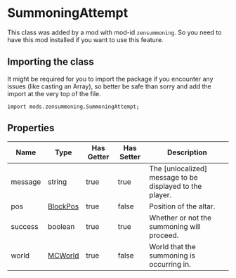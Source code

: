 # SummoningAttempt

This class was added by a mod with mod-id `zensummoning`. So you need to have this mod installed if you want to use this feature.

## Importing the class

It might be required for you to import the package if you encounter any issues (like casting an Array), so better be safe than sorry and add the import at the very top of the file.
```zenscript
import mods.zensummoning.SummoningAttempt;
```


## Properties

| Name | Type | Has Getter | Has Setter | Description |
|------|------|------------|------------|-------------|
| message | string | true | true | The [unlocalized] message to be displayed to the player. |
| pos | [BlockPos](/vanilla/api/util/BlockPos) | true | false | Position of the altar. |
| success | boolean | true | true | Whether or not the summoning will proceed. |
| world | [MCWorld](/vanilla/api/world/MCWorld) | true | false | World that the summoning is occurring in. |

